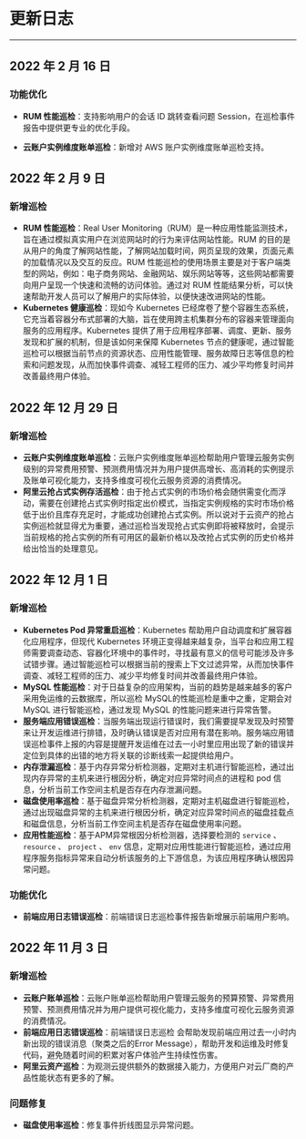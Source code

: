 # 更新日志



---

## 2022 年 2 月 16 日

### 功能优化

* **RUM 性能巡检**：支持影响用户的会话 ID 跳转查看问题 Session，在巡检事件报告中提供更专业的优化手段。

* **云账户实例维度账单巡检**：新增对 AWS 账户实例维度账单巡检支持。



## 2022 年 2 月 9 日

### 新增巡检

* **RUM 性能巡检**：Real User Monitoring（RUM）是一种应用性能监测技术，旨在通过模拟真实用户在浏览网站时的行为来评估网站性能。RUM 的目的是从用户的角度了解网站性能，了解网站加载时间，网页呈现的效果，页面元素的加载情况以及交互的反应。RUM 性能巡检的使用场景主要是对于客户端类型的网站，例如：电子商务网站、金融网站、娱乐网站等等，这些网站都需要向用户呈现一个快速和流畅的访问体验。通过对 RUM 性能结果分析，可以快速帮助开发人员可以了解用户的实际体验，以便快速改进网站的性能。
* **Kubernetes 健康巡检**：现如今 Kubernetes 已经席卷了整个容器生态系统，它充当着容器分布式部署的大脑，旨在使用跨主机集群分布的容器来管理面向服务的应用程序。Kubernetes 提供了用于应用程序部署、调度、更新、服务发现和扩展的机制，但是该如何来保障 Kubernetes 节点的健康呢，通过智能巡检可以根据当前节点的资源状态、应用性能管理、服务故障日志等信息的检索和问题发现，从而加快事件调查、减轻工程师的压力、减少平均修复时间并改善最终用户体验。



## 2022 年 12 月 29 日

### 新增巡检

* **云账户实例维度账单巡检**：云账户实例维度账单巡检帮助用户管理云服务实例级别的异常费用预警、预测费用情况并为用户提供高增长、高消耗的实例提示及账单可视化能力，支持多维度可视化云服务资源的消费情况。
* **阿里云抢占式实例存活巡检**：由于抢占式实例的市场价格会随供需变化而浮动，需要在创建抢占式实例时指定出价模式，当指定实例规格的实时市场价格低于出价且库存充足时，才能成功创建抢占式实例。所以说对于云资产的抢占实例巡检就显得尤为重要，通过巡检当发现抢占式实例即将被释放时，会提示当前规格的抢占实例的所有可用区的最新价格以及改抢占式实例的历史价格并给出恰当的处理意见。



## 2022 年 12 月 1 日

### 新增巡检

* **Kubernetes Pod 异常重启巡检**：Kubernetes 帮助用户自动调度和扩展容器化应用程序，但现代 Kubernetes 环境正变得越来越复杂，当平台和应用工程师需要调查动态、容器化环境中的事件时，寻找最有意义的信号可能涉及许多试错步骤。通过智能巡检可以根据当前的搜索上下文过滤异常，从而加快事件调查、减轻工程师的压力、减少平均修复时间并改善最终用户体验。
* **MySQL 性能巡检**：对于日益复杂的应用架构，当前的趋势是越来越多的客户采用免运维的云数据库，所以巡检 MySQL的性能巡检是重中之重，定期会对 MySQL 进行智能巡检，通过发现 MySQL 的性能问题来进行异常告警。
* **服务端应用错误巡检**：当服务端出现运行错误时，我们需要提早发现及时预警来让开发运维进行排错，及时确认错误是否对应用有潜在影响。服务端应用错误巡检事件上报的内容是提醒开发运维在过去一小时里应用出现了新的错误并定位到具体的出错的地方将关联的诊断线索一起提供给用户。
* **内存泄漏巡检**：基于内存异常分析检测器，定期对主机进行智能巡检，通过出现内存异常的主机来进行根因分析，确定对应异常时间点的进程和 pod 信息，分析当前工作空间主机是否存在内存泄漏问题。
* **磁盘使用率巡检**：基于磁盘异常分析检测器，定期对主机磁盘进行智能巡检，通过出现磁盘异常的主机来进行根因分析，确定对应异常时间点的磁盘挂载点和磁盘信息，分析当前工作空间主机是否存在磁盘使用率问题。
* **应用性能巡检**：基于APM异常根因分析检测器，选择要检测的 `service` 、 `resource` 、 `project` 、 `env` 信息，定期对应用性能进行智能巡检，通过应用程序服务指标异常来自动分析该服务的上下游信息，为该应用程序确认根因异常问题。

### 功能优化

* **前端应用日志错误巡检**：前端错误日志巡检事件报告新增展示前端用户影响。



## 2022 年 11 月 3 日

### 新增巡检

* **云账户账单巡检**：云账户账单巡检帮助用户管理云服务的预算预警、异常费用预警、预测费用情况并为用户提供可视化能力，支持多维度可视化云服务资源的消费情况。
* **前端应用日志错误巡检**：前端错误日志巡检 会帮助发现前端应用过去一小时内新出现的错误消息（聚类之后的Error Message），帮助开发和运维及时修复代码，避免随着时间的积累对客户体验产生持续性伤害。
* **阿里云资产巡检**：为观测云提供额外的数据接入能力，方便用户对云厂商的产品性能状态有更多的了解。

### 问题修复

* **磁盘使用率巡检**：修复事件折线图显示异常问题。
